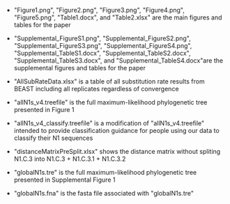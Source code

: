 - "Figure1.png", "Figure2.png", "Figure3.png", "Figure4.png", "Figure5.png", "Table1.docx", and "Table2.xlsx" are the main figures and tables for the paper
- "Supplemental_FigureS1.png", "Supplemental_FigureS2.png", "Supplemental_FigureS3.png", "Supplemental_FigureS4.png", "Supplemental_TableS1.docx", "Supplemental_TableS2.docx", "Supplemental_TableS3.docx", and "Supplemental_TableS4.docx"are the supplemental figures and tables for the paper
- "AllSubRateData.xlsx" is a table of all substitution rate results from BEAST including all replicates regardless of convergence
- "allN1s_v4.treefile" is the full maximum-likelihood phylogenetic tree presented in Figure 1

- "allN1s_v4_classify.treefile" is a modification of "allN1s_v4.treefile" intended to provide classification guidance for people using our data to classify their N1 sequences
- "distanceMatrixPreSplit.xlsx" shows the distance matrix without spliting N1.C.3 into N1.C.3 + N1.C.3.1 + N1.C.3.2
- "globalN1s.tre" is the full maximum-likelihood phylogenetic tree presented in Supplemental Figure 1
- "globalN1s.fna" is the fasta file associated with "globalN1s.tre"
